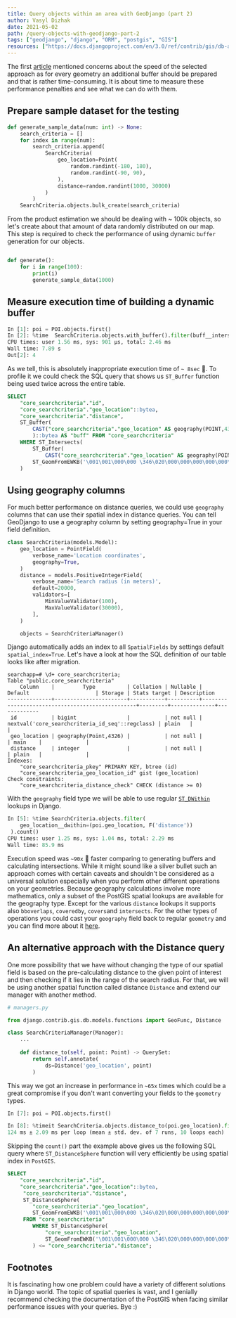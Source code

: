 ```yaml
---
title: Query objects within an area with GeoDjango (part 2)
author: Vasyl Dizhak
date: 2021-05-02
path: /query-objects-with-geodjango-part-2
tags: ["geodjango", "django", "ORM", "postgis", "GIS"]
resources: ["https://docs.djangoproject.com/en/3.0/ref/contrib/gis/db-api/"]
---
```


The first [article](/query-objects-with-geodjango-part-1) mentioned concerns about the speed 
of the selected approach as for every geometry an additional buffer should be prepared and that is rather time-consuming.
It is about time to measure these performance penalties and see what we can do with them.

## Prepare sample dataset for the testing

```python
def generate_sample_data(num: int) -> None:
    search_criteria = []
    for index in range(num):
        search_criteria.append(
            SearchCriteria(
                geo_location=Point(
                    random.randint(-180, 180),
                    random.randint(-90, 90),
                ),
                distance=random.randint(1000, 30000)
            )
        )
    SearchCriteria.objects.bulk_create(search_criteria)

```

From the product estimation we should be dealing with ~ 100k objects, so let's create about that amount of data randomly 
distributed on our map. This step is required to check the performance of using dynamic `buffer` generation for our objects.


```python

def generate():
    for i in range(100):
        print(i)
        generate_sample_data(1000)
```

## Measure execution time of building a dynamic buffer

```python
In [1]: poi = POI.objects.first() 
In [2]: %time  SearchCriteria.objects.with_buffer().filter(buff__intersects=poi.geo_location).count()                                                                                           
CPU times: user 1.56 ms, sys: 901 µs, total: 2.46 ms
Wall time: 7.89 s
Out[2]: 4
```

As we tell, this is absolutely inappropriate execution time of `~ 8sec` 🚫. To profile it we could check the SQL query that 
shows us `ST_Buffer` function being used twice across the entire table.

```sql
SELECT 
    "core_searchcriteria"."id", 
    "core_searchcriteria"."geo_location"::bytea, 
    "core_searchcriteria"."distance", 
    ST_Buffer(
        CAST("core_searchcriteria"."geo_location" AS geography(POINT,4326)), "core_searchcriteria"."distance"
        )::bytea AS "buff" FROM "core_searchcriteria" 
    WHERE ST_Intersects(
        ST_Buffer(
            CAST("core_searchcriteria"."geo_location" AS geography(POINT,4326)), "core_searchcriteria"."distance"), 
        ST_GeomFromEWKB('\001\001\000\000 \346\020\000\000\000\000\000\000\000@U@\000\000\000\000\000\000@@'::bytea)
    )
```

## Using geography columns

For much better performance on distance queries, we could use `geography` 
columns that can use their spatial index in distance queries. 
You can tell GeoDjango to use a geography column by setting geography=True in your field definition.

```python
class SearchCriteria(models.Model):
    geo_location = PointField(
        verbose_name='Location coordinates',
        geography=True,
    )
    distance = models.PositiveIntegerField(
        verbose_name='Search radius (in meters)',
        default=20000,
        validators=[
            MinValueValidator(100),
            MaxValueValidator(30000),
        ],
    )

    objects = SearchCriteriaManager()
```
Django automatically adds an index to all `SpatialFields` by settings default `spatial_index=True`. 
Let's have a look at how the SQL definition of our table looks like after migration.

```shell
searchapp=# \d+ core_searchcriteria;
Table "public.core_searchcriteria"
    Column    |         Type          | Collation | Nullable |                     Default                     | Storage | Stats target | Description 
--------------+-----------------------+-----------+----------+-------------------------------------------------+---------+--------------+-------------
 id           | bigint                |           | not null | nextval('core_searchcriteria_id_seq'::regclass) | plain   |              | 
 geo_location | geography(Point,4326) |           | not null |                                                 | main    |              | 
 distance     | integer               |           | not null |                                                 | plain   |              | 
Indexes:
    "core_searchcriteria_pkey" PRIMARY KEY, btree (id)
    "core_searchcriteria_geo_location_id" gist (geo_location)
Check constraints:
    "core_searchcriteria_distance_check" CHECK (distance >= 0)

```

With the `geography` field type we will be able to use regular [`ST_DWithin`](https://postgis.net/docs/ST_DWithin.html) lookups in Django. 

```python
In [5]: %time SearchCriteria.objects.filter(
    geo_location__dwithin=(poi.geo_location, F('distance'))
 ).count()                                                                                                                                                     
CPU times: user 1.25 ms, sys: 1.04 ms, total: 2.29 ms
Wall time: 85.9 ms
```

Execution speed was `~90x` 🤯 faster comparing to generating buffers and calculating intersections. While it might sound like a silver bullet such an approach comes with certain caveats and shouldn't be considered as a universal solution especially when you perform other different operations on your geometries. Because geography calculations
involve more mathematics, only a subset of the PostGIS spatial lookups are available for the geography type.
Except for the various `distance` lookups it supports also `bboverlaps`, `coveredby`, `covers`and `intersects`. For the other
types of operations you could cast your `geography` field back to regular `geometry` and you can find more about it [here](https://docs.djangoproject.com/en/3.2/ref/contrib/gis/model-api/#geography-type).

## An alternative approach with the Distance query

One more possibility that we have without changing the type of our spatial field is based on the pre-calculating
distance to the given point of interest and then checking if it lies in the range of the search radius.
For that, we will be using another spatial function called distance `Distance` and extend our manager with another method.

```python
# managers.py

from django.contrib.gis.db.models.functions import GeoFunc, Distance

class SearchCriteriaManager(Manager):
    ...
    
    def distance_to(self, point: Point) -> QuerySet:
        return self.annotate(
            ds=Distance('geo_location', point)
        )
```

This way we got an increase in performance in `~65x` times which could be a great compromise if you don't want
converting your fields to the `geometry` types.

```python
In [7]: poi = POI.objects.first()                                                                                                                                                                                                                                

In [8]: %timeit SearchCriteria.objects.distance_to(poi.geo_location).filter(ds__lte=F('distance')).count()                                                                                                                                                       
124 ms ± 2.09 ms per loop (mean ± std. dev. of 7 runs, 10 loops each)
```

Skipping the `count()` part the example above gives us the following SQL query where `ST_DistanceSphere` function 
will very efficiently be using spatial index in `PostGIS`.

```sql
SELECT 
    "core_searchcriteria"."id", 
    "core_searchcriteria"."geo_location"::bytea,
     "core_searchcriteria"."distance",
     ST_DistanceSphere(
        "core_searchcriteria"."geo_location", 
        ST_GeomFromEWKB('\001\001\000\000 \346\020\000\000\000\000\000\000\000@U@\000\000\000\000\000\000@@'::bytea)) AS "ds" 
     FROM "core_searchcriteria" 
        WHERE ST_DistanceSphere(
            "core_searchcriteria"."geo_location", 
            ST_GeomFromEWKB('\001\001\000\000 \346\020\000\000\000\000\000\000\000@U@\000\000\000\000\000\000@@'::bytea)
        ) <= "core_searchcriteria"."distance";

```


## Footnotes
It is fascinating how one problem could have a variety of different solutions in Django world.
The topic of spatial queries is vast, and I genially recommend checking the documentation of the PostGIS when facing similar performance issues with your queries. Bye :)